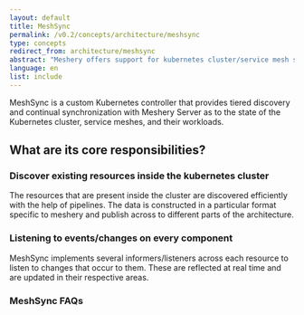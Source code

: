 ```yaml
---
layout: default
title: MeshSync
permalink: /v0.2/concepts/architecture/meshsync
type: concepts
redirect_from: architecture/meshsync
abstract: "Meshery offers support for kubernetes cluster/service mesh state synchronization with the help of MeshSync."
language: en
list: include
---
```


MeshSync is a custom Kubernetes controller that provides tiered discovery and continual synchronization with Meshery Server as to the state of the Kubernetes cluster, service meshes, and their workloads.

## What are its core responsibilities?

### Discover existing resources inside the kubernetes cluster
The resources that are present inside the cluster are discovered efficiently with the help of pipelines. The data is constructed in a particular format specific to meshery and publish across to different parts of the architecture.

### Listening to events/changes on every component
MeshSync implements several informers/listeners across each resource to listen to changes that occur to them. These are reflected at real time and are updated in their respective areas.

### MeshSync FAQs
